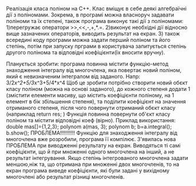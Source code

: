 Реалізація класа поліном на С++. Клас вміщує в себе деякі алгебраїчні дії з поліномами.
Зокрема, в програмі можна власноруч задавати поліноми та їх степені, також програма виконує такі дії з поліномами:
1)перегружає оператори >>,<<,-,+,*.=.
2)виконує необхідні дії відносно вище зазначених операторів, виводить результат на екран.
3) також всередині коду програми можна задати перший поліном та його степінь, потім при запуску прграми в користувача
запитується степінь другого полінома та відповідні коефіцієнти(їх вносити вручну).

Планується зробити:
програма повинна містити функцію-метод знаходження інтегралу від многочлена, яка повертає новий поліном, який є невизначеним інтегралом від заданого.
Напр: 3/2*x^2+5/3*x^3+5/4*x^4
Щоб це зробити потрібно створити новий обєкт класу поліном (можна на основі заданого), до кожного степеня додати 1 (змістити елементи масиву, що містить коефіцієнти поліному, на 1 елемент в бік збільшення степеня), та поділити коефіцієнт на значення отриманого степеня, після чого повернути отриманий обєкт класу (наприклад return res; )
Функція повинна повернути об'єкт класу поліном та містити відповідні коеф (вірно).
Приклад використання:
double mas[]={1,2,3};
polynom a(mas, 3);
polynom b;
b=a.integral();
b.show();
ПРОБЛЕМА!!!!!!!!!!
Функцію для знаходження інтегралу від многочлена вже розробили, програма її компілює. 
З'явилась нова ПРОБЛЕМА при виводженні результату на екран. Виводяться ті самі коефіцієнти, що й при множенні одного 
многочлена на інший, а не результат інтегрування.
Якщо степінь інтегрованого многочлена задати меншою,ніж та, що отримана при множенні двох многочленів, то на екран 
програма виведе коефіцієнти, які були задані у вихідному многочлені або результат різниці многочленів.


